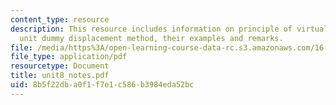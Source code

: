 ```yaml
---
content_type: resource
description: This resource includes information on principle of virtual displacements,
  unit dummy displacement method, their examples and remarks.
file: /media/https%3A/open-learning-course-data-rc.s3.amazonaws.com/16-21-techniques-for-structural-analysis-and-design-spring-2005/8b5f22dba0f1f7e1c586b3984eda52bc_unit8_notes.pdf
file_type: application/pdf
resourcetype: Document
title: unit8_notes.pdf
uid: 8b5f22db-a0f1-f7e1-c586-b3984eda52bc
---
```

